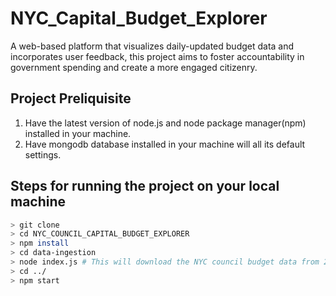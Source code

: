 # NYC_Capital_Budget_Explorer

A web-based platform that visualizes daily-updated budget data and incorporates user feedback, this project aims to foster accountability in government spending and create a more engaged citizenry.

## Project Preliquisite

1. Have the latest version of node.js and node package manager(npm) installed in your machine.
2. Have mongodb database installed in your machine will all its default settings.

## Steps for running the project on your local machine

```Bash
> git clone
> cd NYC_COUNCIL_CAPITAL_BUDGET_EXPLORER
> npm install 
> cd data-ingestion
> node index.js # This will download the NYC council budget data from 2019 to date
> cd ../    
> npm start
